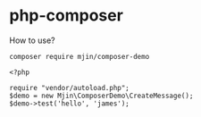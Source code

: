 # php-composer

How to use?

```
composer require mjin/composer-demo
```


```
<?php

require "vendor/autoload.php";
$demo = new Mjin\ComposerDemo\CreateMessage();
$demo->test('hello', 'james');

```

